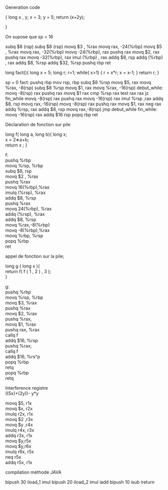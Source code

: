 Generation code

{
long x , y;
x = 3;
y = 5;
return (x+2y);

}

On supose que sp = 16

subq $8 (rsp)
subq $8 (rsp)
movq $3 , %rax
movq rax, -24(%rbp)
movq $5 , %rax
movq rax, -32(%rbp)
movq -24(%rbp), rax
pushq rax
movq $2, rax
pushq rax
movq -32(%rbp), rax
imul (%rbp) , rax
addq $8, rsp
addq (%rbp) , rax
addq $8, %rsp
addq $32, %rsp
pushq rbp
ret

long fact(){
long x = 5;
long r; r=1;
while( x>1) {
r = x\*r; x = x-1;
}
return r;
}

sp = 0
fact:
pushq rbp
mov rsp, rbp
subq $8 %rsp
movq $5, rax
movq %rax, -8(rsp)
subq $8 %rsp
movq $1, rax
movq %rax, -16(rsp)
debut_while:
movq -8(rsp) rax
pushq rax
movq $1 rax
cmp %rsp rax
test rax rax
jz fin_while
movq -8(rsp) rax
pushq rax
movq -16(rsp) rax
imul %rsp ,rax
addq $8, rsp
movq rax,-16(rsp)
movq -8(rsp) rax
pushq rax
movq $1, rax
neg rax
addq %rsp, rax
addq $8, rsp
movq rax,-8(rsp)
jmp debut_while
fin_while:
movq -16(rsp) rax
addq $16 rsp
popq rbp
ret

Déclaration de fonction sur pile

long f( long a, long b){ long x;  
x = 2∗a+b;  
return x ; }

f:  
pushq %rbp  
movq %rsp, %rbp  
subq $8, rsp  
movq $2 , %rax  
pushq %rax  
movq 16(%rbp),%rax  
imulq (%rsp), %rax  
addq $8, %rsp  
pushq %rax  
movq 24(%rbp), %rax  
addq (%rsp), %rax  
addq $8, %rsp  
movq %rax,-8(%rbp)  
movq -8(%rbp),%rax  
movq %rbp, %rsp  
popq %rbp  
ret

appel de fonction sur la pile;

long g ( long x ){  
return f( f ( 1 , 2 ) , 3 );  
}

g:  
pushq %rbp  
movq %rsp, %rbp  
movq $3, %rax  
pushq %rax  
movq $2, %rax  
pushq %rax,  
movq $1, %rax  
pushq rax, %rax  
callq f  
addq $16, %rsp  
pushq %rax;  
callq f  
addq $16, %rs^p  
popq %rbp  
retq  
popq %rbp  
retq

Interference registre  
((5x)+(2y))- y\*y

movq $5, r1x  
movq $x, r2x  
imulq r2x, r1x  
movq $2 ,r3x  
movq $y ,r4x  
imulq r4x, r3x  
addq r3x, r1x  
movq $y,r5x  
movq $y,r6x  
imulq r6x, r5x  
neq r5x  
addq r5x, r1x

compilation méthode JAVA

bipush 30
iload_1
imul
bipush 20
iload_2
imul
iadd
bipush 10
isub
ireturn
